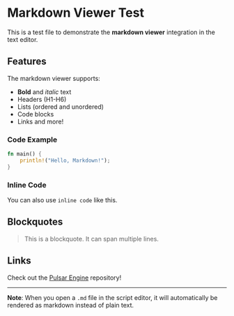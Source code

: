 # Markdown Viewer Test

This is a test file to demonstrate the **markdown viewer** integration in the text editor.

## Features

The markdown viewer supports:

- **Bold** and *italic* text
- Headers (H1-H6)
- Lists (ordered and unordered)
- Code blocks
- Links and more!

### Code Example

```rust
fn main() {
    println!("Hello, Markdown!");
}
```

### Inline Code

You can also use `inline code` like this.

## Blockquotes

> This is a blockquote.
> It can span multiple lines.

## Links

Check out the [Pulsar Engine](https://github.com/Zenyx/Pulsar-Native) repository!

---

**Note**: When you open a `.md` file in the script editor, it will automatically be rendered as markdown instead of plain text.
